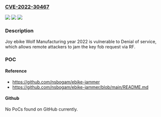 ### [CVE-2022-30467](https://cve.mitre.org/cgi-bin/cvename.cgi?name=CVE-2022-30467)
![](https://img.shields.io/static/v1?label=Product&message=n%2Fa&color=blue)
![](https://img.shields.io/static/v1?label=Version&message=n%2Fa&color=blue)
![](https://img.shields.io/static/v1?label=Vulnerability&message=n%2Fa&color=brighgreen)

### Description

Joy ebike Wolf Manufacturing year 2022 is vulnerable to Denial of service, which allows remote attackers to jam the key fob request via RF.

### POC

#### Reference
- https://github.com/nsbogam/ebike-jammer
- https://github.com/nsbogam/ebike-jammer/blob/main/README.md

#### Github
No PoCs found on GitHub currently.

